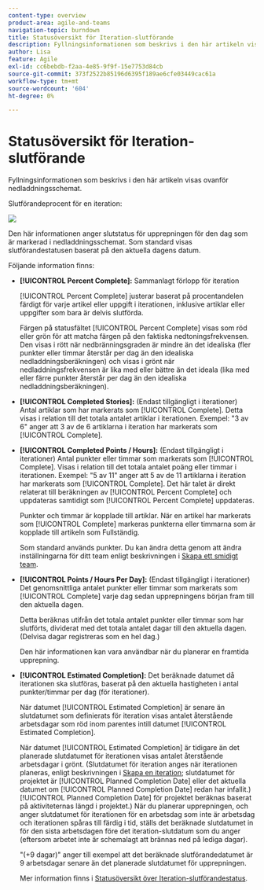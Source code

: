 ```yaml
---
content-type: overview
product-area: agile-and-teams
navigation-topic: burndown
title: Statusöversikt för Iteration-slutförande
description: Fyllningsinformationen som beskrivs i den här artikeln visas ovanför nedladdningsschemat.
author: Lisa
feature: Agile
exl-id: cc6bebdb-f2aa-4e85-9f9f-15e7753d84cb
source-git-commit: 373f2522b85196d6395f189ae6cfe03449cac61a
workflow-type: tm+mt
source-wordcount: '604'
ht-degree: 0%

---
```


# Statusöversikt för Iteration-slutförande

Fyllningsinformationen som beskrivs i den här artikeln visas ovanför nedladdningsschemat.

Slutförandeprocent för en iteration:

![](assets/burndown-percentcomplete-350x47.png)

Den här informationen anger slutstatus för upprepningen för den dag som är markerad i nedladdningsschemat. Som standard visas slutförandestatusen baserat på den aktuella dagens datum.

Följande information finns:

* **[!UICONTROL Percent Complete]:** Sammanlagt förlopp för iteration

  [!UICONTROL Percent Complete] justerar baserat på procentandelen färdigt för varje artikel eller uppgift i iterationen, inklusive artiklar eller uppgifter som bara är delvis slutförda.

  Färgen på statusfältet [!UICONTROL Percent Complete] visas som röd eller grön för att matcha färgen på den faktiska nedtoningsfrekvensen. Den visas i rött när nedbränningsgraden är mindre än det idealiska (fler punkter eller timmar återstår per dag än den idealiska nedladdningsberäkningen) och visas i grönt när nedladdningsfrekvensen är lika med eller bättre än det ideala (lika med eller färre punkter återstår per dag än den idealiska nedladdningsberäkningen).

* **[!UICONTROL Completed Stories]:** (Endast tillgängligt i iterationer) Antal artiklar som har markerats som [!UICONTROL Complete]. Detta visas i relation till det totala antalet artiklar i iterationen. Exempel: &quot;3 av 6&quot; anger att 3 av de 6 artiklarna i iteration har markerats som [!UICONTROL Complete].
* **[!UICONTROL Completed Points / Hours]:** (Endast tillgängligt i iterationer) Antal punkter eller timmar som markerats som [!UICONTROL Complete]. Visas i relation till det totala antalet poäng eller timmar i iterationen. Exempel: &quot;5 av 11&quot; anger att 5 av de 11 artiklarna i iteration har markerats som [!UICONTROL Complete]. Det här talet är direkt relaterat till beräkningen av [!UICONTROL Percent Complete] och uppdateras samtidigt som [!UICONTROL Percent Complete] uppdateras.

  Punkter och timmar är kopplade till artiklar. När en artikel har markerats som [!UICONTROL Complete] markeras punkterna eller timmarna som är kopplade till artikeln som Fullständig.

  Som standard används punkter. Du kan ändra detta genom att ändra inställningarna för ditt team enligt beskrivningen i [Skapa ett smidigt team](../../../agile/get-started-with-agile-in-workfront/create-an-agile-team.md).

* **[!UICONTROL Points / Hours Per Day]:** (Endast tillgängligt i iterationer) Det genomsnittliga antalet punkter eller timmar som markerats som [!UICONTROL Complete] varje dag sedan upprepningens början fram till den aktuella dagen.

  Detta beräknas utifrån det totala antalet punkter eller timmar som har slutförts, dividerat med det totala antalet dagar till den aktuella dagen. (Delvisa dagar registreras som en hel dag.)

  Den här informationen kan vara användbar när du planerar en framtida upprepning.

* **[!UICONTROL Estimated Completion]:** Det beräknade datumet då iterationen ska slutföras, baserat på den aktuella hastigheten i antal punkter/timmar per dag (för iterationer).

  När datumet [!UICONTROL Estimated Completion] är senare än slutdatumet som definierats för iteration visas antalet återstående arbetsdagar som röd inom parentes intill datumet [!UICONTROL Estimated Completion].

  När datumet [!UICONTROL Estimated Completion] är tidigare än det planerade slutdatumet för iterationen visas antalet återstående arbetsdagar i grönt. (Slutdatumet för iteration anges när iterationen planeras, enligt beskrivningen i [Skapa en iteration](../../../agile/use-scrum-in-an-agile-team/iterations/create-an-iteration.md); slutdatumet för projektet är [!UICONTROL Planned Completion Date] eller det aktuella datumet om [!UICONTROL Planned Completion Date] redan har infallit.) [!UICONTROL Planned Completion Date] för projektet beräknas baserat på aktiviteternas längd i projektet.) När du planerar upprepningen, och anger slutdatumet för iterationen för en arbetsdag som inte är arbetsdag och iterationen spåras till färdig i tid, ställs det beräknade slutdatumet in för den sista arbetsdagen före det iteration-slutdatum som du anger (eftersom arbetet inte är schemalagt att brännas ned på lediga dagar).

  &quot;(+9 dagar)&quot; anger till exempel att det beräknade slutförandedatumet är 9 arbetsdagar senare än det planerade slutdatumet för upprepningen.

  Mer information finns i [Statusöversikt över Iteration-slutförandestatus](#Understanding-How-Days-Off-Affect-the-Burndown-Chart).
